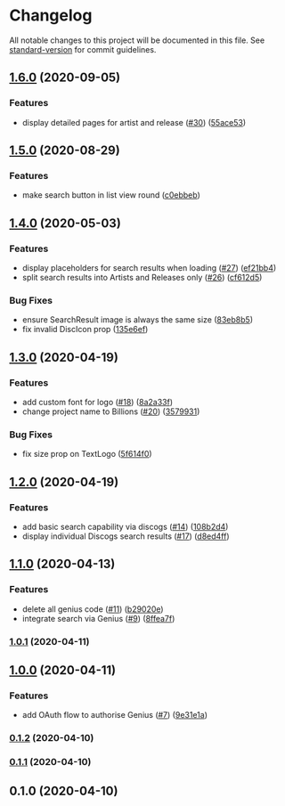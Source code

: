 # Changelog

All notable changes to this project will be documented in this file. See [standard-version](https://github.com/conventional-changelog/standard-version) for commit guidelines.

## [1.6.0](https://github.com/mzogheib/geenious/compare/v1.5.0...v1.6.0) (2020-09-05)

### Features

- display detailed pages for artist and release ([#30](https://github.com/mzogheib/geenious/issues/30)) ([55ace53](https://github.com/mzogheib/geenious/commit/55ace53c0ba2f91ba7ecfec7c68d8565b7c93873))

## [1.5.0](https://github.com/mzogheib/geenious/compare/v1.4.0...v1.5.0) (2020-08-29)

### Features

- make search button in list view round ([c0ebbeb](https://github.com/mzogheib/geenious/commit/c0ebbebc8447a6cca3613bf047bedf0ead62f2cf))

## [1.4.0](https://github.com/mzogheib/geenious/compare/v1.3.0...v1.4.0) (2020-05-03)

### Features

- display placeholders for search results when loading ([#27](https://github.com/mzogheib/geenious/issues/27)) ([ef21bb4](https://github.com/mzogheib/geenious/commit/ef21bb4860d9017b74c20b11cdde242371028757))
- split search results into Artists and Releases only ([#26](https://github.com/mzogheib/geenious/issues/26)) ([cf612d5](https://github.com/mzogheib/geenious/commit/cf612d5c5e4897057977b52367adc25af1462ff4))

### Bug Fixes

- ensure SearchResult image is always the same size ([83eb8b5](https://github.com/mzogheib/geenious/commit/83eb8b5266241e99edd3717b8d4baa811629552c))
- fix invalid DiscIcon prop ([135e6ef](https://github.com/mzogheib/geenious/commit/135e6ef581fe7ad4cadad5829271b472beaba440))

## [1.3.0](https://github.com/mzogheib/geenious/compare/v1.2.0...v1.3.0) (2020-04-19)

### Features

- add custom font for logo ([#18](https://github.com/mzogheib/geenious/issues/18)) ([8a2a33f](https://github.com/mzogheib/geenious/commit/8a2a33f951eee49a2a01ed7f2538b965e078fe4d))
- change project name to Billions ([#20](https://github.com/mzogheib/geenious/issues/20)) ([3579931](https://github.com/mzogheib/geenious/commit/357993106bc313f491b9de38dbfdd5a13781ae9b))

### Bug Fixes

- fix size prop on TextLogo ([5f614f0](https://github.com/mzogheib/geenious/commit/5f614f0f6aa538e0e757a7cd532bc215d29e2dfa))

## [1.2.0](https://github.com/mzogheib/billions/compare/v1.1.0...v1.2.0) (2020-04-19)

### Features

- add basic search capability via discogs ([#14](https://github.com/mzogheib/billions/issues/14)) ([108b2d4](https://github.com/mzogheib/billions/commit/108b2d41d114aaaddecce624cd99cc54f2f718d8))
- display individual Discogs search results ([#17](https://github.com/mzogheib/billions/issues/17)) ([d8ed4ff](https://github.com/mzogheib/billions/commit/d8ed4ff5a9e0234c440144ab42c55e74ad64807b))

## [1.1.0](https://github.com/mzogheib/billions/compare/v1.0.1...v1.1.0) (2020-04-13)

### Features

- delete all genius code ([#11](https://github.com/mzogheib/billions/issues/11)) ([b29020e](https://github.com/mzogheib/billions/commit/b29020ed667b51b0ee14fe537de600a19e7fe854))
- integrate search via Genius ([#9](https://github.com/mzogheib/billions/issues/9)) ([8ffea7f](https://github.com/mzogheib/billions/commit/8ffea7f6b20a0e1f45cfba8ee57f343404bef920))

### [1.0.1](https://github.com/mzogheib/billions/compare/v1.0.0...v1.0.1) (2020-04-11)

## [1.0.0](https://github.com/mzogheib/billions/compare/v0.1.2...v1.0.0) (2020-04-11)

### Features

- add OAuth flow to authorise Genius ([#7](https://github.com/mzogheib/billions/issues/7)) ([9e31e1a](https://github.com/mzogheib/billions/commit/9e31e1a52fd6fbd77309e45abde70fcacf5d5d3b))

### [0.1.2](https://github.com/mzogheib/billions/compare/v0.1.1...v0.1.2) (2020-04-10)

### [0.1.1](https://github.com/mzogheib/billions/compare/v0.1.0...v0.1.1) (2020-04-10)

## 0.1.0 (2020-04-10)
